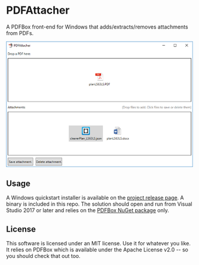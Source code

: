 # PDFAttacher
A PDFBox front-end for Windows that adds/extracts/removes attachments from PDFs.

![PDFAttacher screenshot with a .json and a .docx file attached to a PDF](./Screenshot2.PNG?raw=true "PDFAttacher screenshot with a .json and a .docx file attached to a PDF")

## Usage
A Windows quickstart installer is available on the [project release page](http://tomforth.co.uk/pdfattacher/). A binary is included in this repo. The solution should open and run from Visual Studio 2017 or later and relies on the [PDFBox NuGet package](https://www.nuget.org/packages/Pdfbox/1.1.1/) only.

## License
This software is licensed under an MIT license. Use it for whatever you like. It relies on PDFBox which is available under the Apache License v2.0 -- so you should check that out too.
